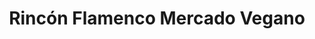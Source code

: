 ---
title: "Rincón Flamenco Mercado Vegano"
url: /la-serena/rincon-flamenco-mercado-vegano/
shop: Bioladen
---